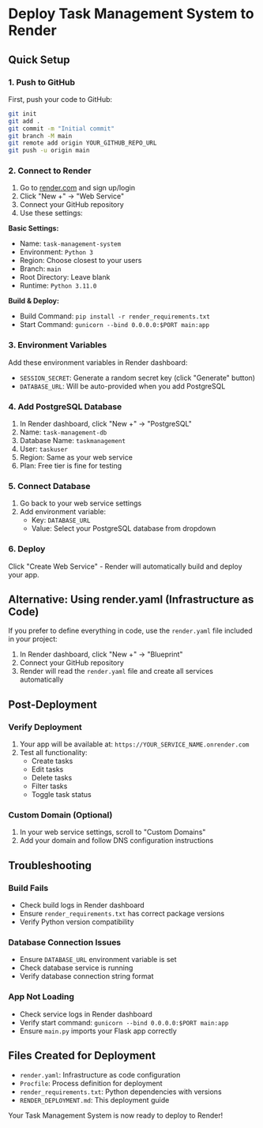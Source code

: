 # Deploy Task Management System to Render

## Quick Setup

### 1. Push to GitHub
First, push your code to GitHub:
```bash
git init
git add .
git commit -m "Initial commit"
git branch -M main
git remote add origin YOUR_GITHUB_REPO_URL
git push -u origin main
```

### 2. Connect to Render
1. Go to [render.com](https://render.com) and sign up/login
2. Click "New +" → "Web Service"
3. Connect your GitHub repository
4. Use these settings:

**Basic Settings:**
- Name: `task-management-system`
- Environment: `Python 3`
- Region: Choose closest to your users
- Branch: `main`
- Root Directory: Leave blank
- Runtime: `Python 3.11.0`

**Build & Deploy:**
- Build Command: `pip install -r render_requirements.txt`
- Start Command: `gunicorn --bind 0.0.0.0:$PORT main:app`

### 3. Environment Variables
Add these environment variables in Render dashboard:
- `SESSION_SECRET`: Generate a random secret key (click "Generate" button)
- `DATABASE_URL`: Will be auto-provided when you add PostgreSQL

### 4. Add PostgreSQL Database
1. In Render dashboard, click "New +" → "PostgreSQL"
2. Name: `task-management-db`
3. Database Name: `taskmanagement`
4. User: `taskuser`
5. Region: Same as your web service
6. Plan: Free tier is fine for testing

### 5. Connect Database
1. Go back to your web service settings
2. Add environment variable:
   - Key: `DATABASE_URL`
   - Value: Select your PostgreSQL database from dropdown

### 6. Deploy
Click "Create Web Service" - Render will automatically build and deploy your app.

## Alternative: Using render.yaml (Infrastructure as Code)

If you prefer to define everything in code, use the `render.yaml` file included in your project:

1. In Render dashboard, click "New +" → "Blueprint"
2. Connect your GitHub repository
3. Render will read the `render.yaml` file and create all services automatically

## Post-Deployment

### Verify Deployment
1. Your app will be available at: `https://YOUR_SERVICE_NAME.onrender.com`
2. Test all functionality:
   - Create tasks
   - Edit tasks
   - Delete tasks
   - Filter tasks
   - Toggle task status

### Custom Domain (Optional)
1. In your web service settings, scroll to "Custom Domains"
2. Add your domain and follow DNS configuration instructions

## Troubleshooting

### Build Fails
- Check build logs in Render dashboard
- Ensure `render_requirements.txt` has correct package versions
- Verify Python version compatibility

### Database Connection Issues
- Ensure `DATABASE_URL` environment variable is set
- Check database service is running
- Verify database connection string format

### App Not Loading
- Check service logs in Render dashboard
- Verify start command: `gunicorn --bind 0.0.0.0:$PORT main:app`
- Ensure `main.py` imports your Flask app correctly

## Files Created for Deployment
- `render.yaml`: Infrastructure as code configuration
- `Procfile`: Process definition for deployment
- `render_requirements.txt`: Python dependencies with versions
- `RENDER_DEPLOYMENT.md`: This deployment guide

Your Task Management System is now ready to deploy to Render!